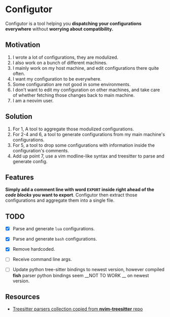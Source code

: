 # Configutor

Configutor is a tool helping you __dispatching your configurations everywhere__ without __worrying about compatibility.__

## Motivation

1. I wrote a lot of configurations, they are modulized.
2. I also work on a bunch of different machines.
3. I mainly work on my host machine, and edit configurations there quite often.
4. I want my configuration to be everywhere.
5. Some configuration are not good in some environments.
6. I don't want to edit my configuration on other machines, and take care of whether fetching those changes back to main machine.
7. I am a neovim user.

## Solution

1. For 1, A tool to aggregate those modulized configurations.
2. For 2-4 and 6, a tool to generate configurations from my main machine's configurations.
3. For 5, a tool to drop some configurations with information inside the configuration's comments.
4. Add up point 7, use a vim modline-like syntax and treesitter to parse and generate config.

## Features

__Simply add a comment line with word `EXPORT` inside right ahead of the _code blocks_ you want to export__. Configutor then extract those configurations and aggregate them into a single file.

## TODO

- [x] Parse and generate `lua` configurations.
- [x] Parse and generate `bash` configurations.
- [x] Remove hardcoded.
- [ ] Receive command line args.
- [ ] Update python tree-sitter bindings to newest version, however compiled __fish__ parser python bindings seem __NOT TO WORK __ on newest version.


## Resources

- [Treesitter parsers collection copied from __nvim-treesitter__ repo](./grammer.md)

